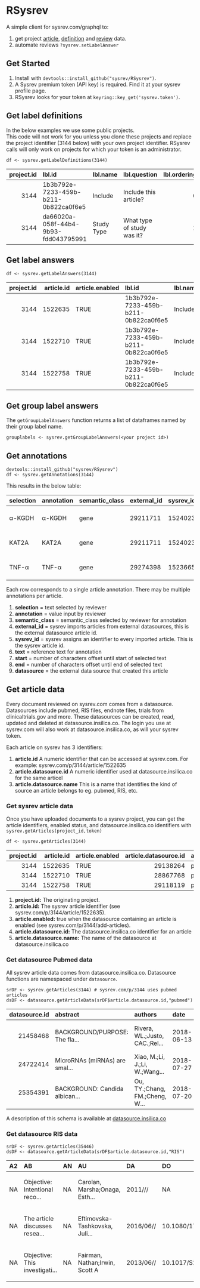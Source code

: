 # RSysrev 

A simple client for sysrev.com/graphql to:

1. get project [article](#get-article-data), [definition](#get-label-definitions) and [review](#get-label-answers) data.
2. automate reviews `?sysrev.setLabelAnswer`

## Get Started
1. Install with `devtools::install_github("sysrev/RSysrev")`.  
2. A Sysrev premium token (API key) is required. Find it at your sysrev profile page.  
3. RSysrev looks for your token at `keyring::key_get('sysrev.token')`.

## Get label definitions
In the below examples we use some public projects.  
This code will not work for you unless you clone these projects and replace the 
project identifier (3144 below) with your own project identifier. 
RSysrev calls will only work on projects for which your token is an administrator. 

```
df <- sysrev.getLabelDefinitions(3144)
```
| project.id|lbl.id                               |lbl.name   |lbl.question               | lbl.ordering|lbl.required |lbl.type    |lbl.consensus |lbl.enabled |
|----------:|:------------------------------------|:----------|:--------------------------|------------:|:------------|:-----------|:-------------|:-----------|
|       3144|1b3b792e-7233-459b-b211-0b822ca0f6e5 |Include    |Include this article?      |            0|TRUE         |boolean     |TRUE          |TRUE        |
|       3144|da66020a-058f-44b4-9b93-fdd043795991 |Study Type |What type of study was it? |            1|TRUE         |categorical |FALSE         |TRUE        |

## Get label answers
```
df <- sysrev.getLabelAnswers(3144)
```
| project.id| article.id|article.enabled |lbl.id                               |lbl.name |lbl.question          |lbl.type |answer.created      |answer.updated      |answer.resolve |answer.confirmed    |answer.consensus | reviewer.id|reviewer.name |answer |
|----------:|----------:|:---------------|:------------------------------------|:--------|:---------------------|:--------|:-------------------|:-------------------|:--------------|:-------------------|:----------------|-----------:|:-------------|:------|
|       3144|    1522635|TRUE            |1b3b792e-7233-459b-b211-0b822ca0f6e5 |Include  |Include this article? |boolean  |2018-08-17 22:31:30 |2018-08-17 22:31:30 |NA             |2018-08-17 22:31:30 |TRUE             |         120|corey.gray    |false  |
|       3144|    1522710|TRUE            |1b3b792e-7233-459b-b211-0b822ca0f6e5 |Include  |Include this article? |boolean  |2018-09-04 23:52:53 |2018-09-04 23:52:53 |NA             |2018-09-04 23:52:53 |TRUE             |         184|andy.kelsall  |false  |
|       3144|    1522758|TRUE            |1b3b792e-7233-459b-b211-0b822ca0f6e5 |Include  |Include this article? |boolean  |2018-08-29 22:35:06 |2018-08-29 22:35:06 |NA             |2018-08-29 22:35:06 |TRUE             |         174|zekeg3        |true   |

## Get group label answers
The `getGroupLabelAnswers` function returns a list of dataframes named by their group label name.
```
grouplabels <- sysrev.getGroupLabelAnswers(<your project id>)
```
## Get annotations

```{r}
devtools::install_github("sysrev/RSysrev")
df <- sysrev.getAnnotations(3144)
```

This results in the below table:

| selection | annotation | semantic_class | external_id | sysrev_id | text                              | start | end | datasource |
|-----------|------------|----------------|-------------|-----------|-----------------------------------|-------|-----|------------|
| α-KGDH    | α-KGDH     | gene           | 29211711    | 1524023   | Histone modifications, such as... | 280   | 286 | pubmed     |
| KAT2A     | KAT2A      | gene           | 29211711    | 1524023   | Histone modifications, such as... | 280   | 286 | pubmed     |
| TNF-α     | TNF-α      | gene           | 29274398    | 1523665   | OBJECTIVES: Several articles...   | 407   | 411 | pubmed     |

Each row corresponds to a single article annotation.  There may be multiple annotations per article.  

1. **selection**  = text selected by reviewer
2. **annotation** = value input by reviewer
3. **semantic_class** = semantic_class selected by reviewer for annotation
4. **external_id**    = sysrev imports articles from external datasources, this is the external datasource article id.  
5. **sysrev_id**      = sysrev assigns an identifier to every imported article. This is the sysrev article id.
6. **text**           = reference text for annotation
7. **start**          = number of characters offset until start of selected text
8. **end**            = number of characters offset until end of selected text
9. **datasource**     = the external data source that created this article 

## Get article data
Every document reviewed on sysrev.com comes from a datasource.
Datasources include pubmed, RIS files, endnote files, trials from clinicaltrials.gov and more. 
These datasources can be created, read, updated and deleted at datasource.insilica.co. 
The login you use at sysrev.com will also work at datasource.insilica.co, as will your sysrev token. 

Each article on sysrev has 3 identifiers:
1. **article.id** A numeric identifier that can be accessed at sysrev.com. For example: sysrev.com/p/3144/article/1522635
2. **article.datasource.id** A numeric identifier used at datasource.insilica.co for the same articel
3. **article.datasource.name** This is a name that identifies the kind of source an article belongs to eg. pubmed, RIS, etc.


### Get sysrev article data
Once you have uploaded documents to a sysrev project, you can get the article identifiers, enabled status, and datasource.insilica.co identifiers with `sysrev.getArticles(project_id,token)`

```{r}
df <- sysrev.getArticles(3144)
```

| project.id| article.id|article.enabled | article.datasource.id|article.datasource.name |
|----------:|----------:|:---------------|---------------------:|:-----------------------|
|       3144|    1522635|TRUE            |              29138264|pubmed                  |
|       3144|    1522710|TRUE            |              28867768|pubmed                  |
|       3144|    1522758|TRUE            |              29118119|pubmed                  |

1. **project.id:** The originating project.
2. **article.id:** The sysrev article identifier (see sysrev.com/p/3144/article/1522635).
3. **article.enabled:** true when the datasource containing an article is enabled (see sysrev.com/p/3144/add-articles).
4. **article.datasource.id:** The datasource.insilica.co identifier for an article
5. **article.datasource.name:** The name of the datasource at datasource.insilica.co 

### Get datasource Pubmed data
All sysrev article data comes from datasource.insilica.co. Datasource functions are namespaced under `datasource`. 

```{r}
srDF <- sysrev.getArticles(3144) # sysrev.com/p/3144 uses pubmed articles
dsDF <- datasource.getArticleData(srDF$article.datasource.id,"pubmed")
```

| datasource.id|abstract                       |authors                        |date       |keywords                       |primary_title                  |secondary_title                |updated                    |year |url                            |
|-------------:|:------------------------------|:------------------------------|:----------|:------------------------------|:------------------------------|:------------------------------|:--------------------------|:----|:------------------------------|
|      21458468|BACKGROUND/PURPOSE: The fla... |Rivera, WL.;Justo, CAC.;Rel... |2018-06-13 |Female sex worker (FSW);Phi... |Detection and molecular cha... |Journal of microbiology, im... |2020-02-10 23:20:27.147061 |2018 |/entity/82b20e78d98704841cd... |
|      24722414|MicroRNAs (miRNAs) are smal... |Xiao, M.;Li, J.;Li, W.;Wang... |2018-07-27 |Chromatin modification;enha... |MicroRNAs activate gene tra... |RNA biology                    |2020-02-10 23:20:27.147061 |2018 |/entity/b317327bf53803cbeb3... |
|      25354391|BACKGROUND: Candida albican... |Ou, TY.;Chang, FM.;Cheng, W... |2018-07-20 |Candida albicans;fluconazol... |Fluconazole induces rapid h... |Journal of microbiology, im... |2020-02-10 23:20:27.147061 |2018 |/entity/5f55dd594893ef5d1a3... |

A description of this schema is available at [datasource.insilica.co]()

### Get datasource RIS data

```{r}
srDF <- sysrev.getArticles(35446)
dsDF <- datasource.getArticleData(srDF$article.datasource.id,"RIS")
```

|A2 |AB                             |AN |AU                             |DA        |DO                            |DP        |EP  |ET |IS |J2                             |KW                             |L2 |LA |M3 |N1                             |PB |PY   |SN        |SP  |T2                             |T3 |TI                             |TY   |UR                             |VL |id    | datasource.id|
|:--|:------------------------------|:--|:------------------------------|:---------|:-----------------------------|:---------|:---|:--|:--|:------------------------------|:------------------------------|:--|:--|:--|:------------------------------|:--|:----|:---------|:---|:------------------------------|:--|:------------------------------|:----|:------------------------------|:--|:-----|-------------:|
|NA |Objective: Intentional reco... |NA |Carolan, Marsha;Onaga, Esth... |2011///   |NA                            |EBSCOhost |132 |NA |2  |Psychiatric Rehabilitation ... |Adult;Female;Male;Grounded ... |NA |NA |NA |<p>Accession Number: 104591... |NA |2011 |1095-158X |125 |Psychiatric Rehabilitation ... |NA |A Place to Be: The Role of ... |JOUR |http://ezaccess.libraries.p... |35 |45176 |         45176|
|NA |The article discusses resea... |NA |Eftimovska-Tashkovska, Juli... |2016/06// |10.1080/17542863.2015.1103277 |EBSCOhost |138 |NA |2  |International Journal of Cu... |Focus Groups;Mental Health;... |NA |NA |NA |<p>Accession Number: 114928... |NA |2016 |1754-2863 |127 |International Journal of Cu... |NA |A qualitative evaluation of... |JOUR |http://ezaccess.libraries.p... |9  |45177 |         45177|
|NA |Objective: This investigati... |NA |Fairman, Nathan;Irwin, Scott A |2013/06// |10.1017/S1478951513000096     |EBSCOhost |276 |NA |3  |Palliative & Supportive Care   |Female;Male;Suicide, Attemp... |NA |NA |NA |<p>Accession Number: 104084... |NA |2013 |1478-9515 |273 |Palliative & Supportive Care   |NA |A retrospective case series... |JOUR |http://ezaccess.libraries.p... |11 |45178 |         45178|

